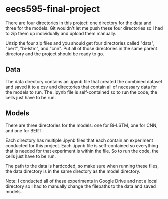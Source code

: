 # eecs595-final-project

There are four directories in this project: one directory for the data and three for the models. Git wouldn't let me push these four directories so I had to zip them up individually and upload them manually.

Unzip the four zip files and you should get four directories called "data", "bert", "bi-lstm", and "cnn". Put all of those directories in the same parent directory and the project should be ready to go.

## Data
The data directory contains an .ipynb file that created the combined dataset and saved it to a csv and directories that contain all of necessary data for the models to run. The .ipynb file is self-contained so to run the code, the cells just have to be run. 

## Models
There are three directories for the models: one for Bi-LSTM, one for CNN, and one for BERT.

Each directory has multiple .ipynb files that each contain an experiment conducted for this project.
Each .ipynb file is self-contained so everything that is needed for that experiment is within the file. So to run the code, the cells just have to be run.

The path to the data is hardcoded, so make sure when running these files, the data directory is in the same directory as the model directory.

Note: I conducted all of these experiments in Google Drive and not a local directory so I had to manually change the filepaths to the data and saved models.
